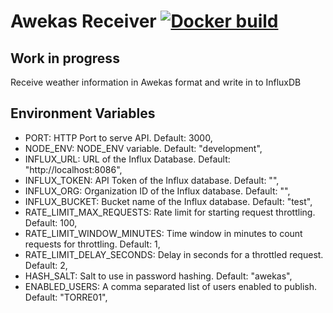 # Awekas Receiver [![Docker build](https://github.com/TioRuben/awekas-receiver/actions/workflows/docker-build.yml/badge.svg)](https://github.com/TioRuben/awekas-receiver/actions/workflows/docker-build.yml)

## Work in progress

Receive weather information in Awekas format and write in to InfluxDB

## Environment Variables

 - PORT: HTTP Port to serve API. Default: 3000,
 - NODE_ENV: NODE_ENV variable. Default: "development",
 - INFLUX_URL: URL of the Influx Database. Default: "http://localhost:8086",
 - INFLUX_TOKEN: API Token of the Influx database. Default: "",
 - INFLUX_ORG: Organization ID of the Influx database. Default: "",
 - INFLUX_BUCKET: Bucket name of the Influx database. Default: "test",
 - RATE_LIMIT_MAX_REQUESTS: Rate limit for starting request throttling. Default: 100,
 - RATE_LIMIT_WINDOW_MINUTES: Time window in minutes to count requests for throttling. Default: 1,
 - RATE_LIMIT_DELAY_SECONDS: Delay in seconds for a throttled request. Default: 2,
 - HASH_SALT: Salt to use in password hashing. Default: "awekas",
 - ENABLED_USERS: A comma separated list of users enabled to publish. Default: "TORRE01",
